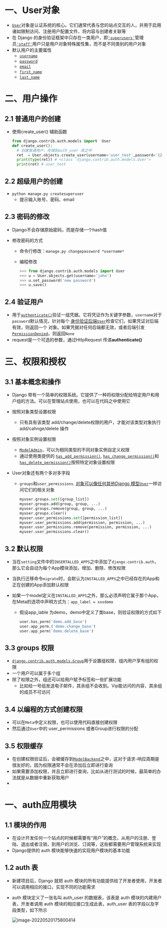 

# 一、User对象

- [`User`](https://docs.djangoproject.com/en/2.0/ref/contrib/auth/#django.contrib.auth.models.User)对象是认证系统的核心。它们通常代表与您的站点交互的人，并用于启用诸如限制访问、注册用户配置文件、将内容与创建者关联等
- 在 Django 的身份验证框架中只存在一类用户，即[`'superusers'`](https://docs.djangoproject.com/en/2.0/ref/contrib/auth/#django.contrib.auth.models.User.is_superuser)管理员[`'staff'`](https://docs.djangoproject.com/en/2.0/ref/contrib/auth/#django.contrib.auth.models.User.is_staff)用户只是用户对象特殊属性集，而不是不同类别的用户对象
- 默认用户的主要属性
  - [`username`](https://docs.djangoproject.com/en/2.0/ref/contrib/auth/#django.contrib.auth.models.User.username)
  - [`password`](https://docs.djangoproject.com/en/2.0/ref/contrib/auth/#django.contrib.auth.models.User.password)
  - [`email`](https://docs.djangoproject.com/en/2.0/ref/contrib/auth/#django.contrib.auth.models.User.email)
  - [`first_name`](https://docs.djangoproject.com/en/2.0/ref/contrib/auth/#django.contrib.auth.models.User.first_name)
  - [`last_name`](https://docs.djangoproject.com/en/2.0/ref/contrib/auth/#django.contrib.auth.models.User.last_name)

# 二、用户操作

## 2.1 普通用户的创建

- 使用create_user() 辅助函数

  ```python
  from django.contrib.auth.models import  User
  def create_user():
  	# 创建普通用户，存储到auth_user 库之中
  	ret  = User.objects.create_user(username='user_test',password='123456',email='123@169.com')
  	print(type(ret)) # <class 'django.contrib.auth.models.User'>
  	print(ret) # user_test
  ```

## 2.2 超级用户的创建

- `python manage.py createsuperuser`
  - 提示输入账号、密码、email

## 2.3 密码的修改

- Django不会存储原始密码，而是存储一个hash值

- 修改密码的方式

  - 命令行修改：`manage.py changepassword *username*`

  - 编程修改

    ```python
    >>> from django.contrib.auth.models import User
    >>> u = User.objects.get(username='john')
    >>> u.set_password('new password')
    >>> u.save()
    ```

## 2.4 验证用户

- 用于[`authenticate()`](https://docs.djangoproject.com/en/2.0/topics/auth/default/#django.contrib.auth.authenticate)验证一组凭据。它将凭证作为关键字参数，`username`对于 `password`默认情况，针对每个 [身份验证后端](https://docs.djangoproject.com/en/2.0/topics/auth/customizing/#authentication-backends)[`User`](https://docs.djangoproject.com/en/2.0/ref/contrib/auth/#django.contrib.auth.models.User)检查它们，如果凭证对后端有效，则返回一个 对象。如果凭据对任何后端都无效，或者后端引发[`PermissionDenied`](https://docs.djangoproject.com/en/2.0/ref/exceptions/#django.core.exceptions.PermissionDenied)，则返回`None`
- request是一个可选的参数，通过HttpRequest 传递**authenticate()**

# 三、权限和授权

## 3.1 基本概念和操作

- Django 带有一个简单的权限系统。它提供了一种将权限分配给特定用户和用户组的方法。可以在管理站点使用，也可以在代码之中使用它

- 按照对象类型设置权限

  - 只有具有该类型 add/change/delete权限的用户，才能对该类型对象执行 add/cahnge/delete 操作

- 按照对象实例设置权限

  - [`ModelAdmin`](https://docs.djangoproject.com/en/2.0/ref/contrib/admin/#django.contrib.admin.ModelAdmin)，可以为相同类型的不同对象实例自定义权限
  - 通过使用类提供的 [`has_add_permission()`](https://docs.djangoproject.com/en/2.0/ref/contrib/admin/#django.contrib.admin.ModelAdmin.has_add_permission), [`has_change_permission()`](https://docs.djangoproject.com/en/2.0/ref/contrib/admin/#django.contrib.admin.ModelAdmin.has_change_permission)和 [`has_delete_permission()`](https://docs.djangoproject.com/en/2.0/ref/contrib/admin/#django.contrib.admin.ModelAdmin.has_delete_permission)按照特定对象设置权限

- User对象还有两个多对多字段

  - `groups`和`user_permissions`. [对象可以像任何其他Django 模型](https://docs.djangoproject.com/en/2.0/topics/db/models/)[`User`](https://docs.djangoproject.com/en/2.0/ref/contrib/auth/#django.contrib.auth.models.User)一样访问它们的相关对象

    ```python
    myuser.groups.set([group_list])
    myuser.groups.add(group, group, ...)
    myuser.groups.remove(group, group, ...)
    myuser.groups.clear()
    myuser.user_permissions.set([permission_list])
    myuser.user_permissions.add(permission, permission, ...)
    myuser.user_permissions.remove(permission, permission, ...)
    myuser.user_permissions.clear()
    ```

## 3.2 默认权限

- 当在`setting`文件中的`INSERTALLED_APPS`之中添加了`django.contrib.auth`，那么它会自动为每个App模块添加，增加、删除、修改权限

- 当执行迁移命令`migrate`时，会默认为`INSTALLED_APPS`之中已经存在的App和正在创建的App添加默认权限

- 如果一个model定义在`INSTALLED_APPS`之外，那么必须声明它属于那个App，在Meta的选项中声明方式为：`app_label = xxxdemo`

  - 假设app_lable  为demo，demo中定义了类base，则验证权限的方式如下

    ```python
    user.has_perm('demo.add_base')
    user.app_perm.('demo.change_base')
    user.app_perm('demo.delete_base')
    ```

## 3.3  groups 权限

- [`django.contrib.auth.models.Group`](https://docs.djangoproject.com/en/2.0/ref/contrib/auth/#django.contrib.auth.models.Group)用于设置组权限，组内用户享有组的权限
- 一个用户可以属于多个组
- 除了权限之外，组还可以给用户赋予标签和一些扩展功能
  - 比如给一号组发送电子邮件，其余组不会收到。Vip能访问的内容，其余组的成员不可访问

## 3.4 以编程的方式创建权限

- 可以在`Meta`中定义权限，也可以使用代码直接创建权限
- 然后通过`User`中的 user_permissions 或者Group进行权限的分配

## 3.5 权限缓存

- 在创建权限验证后，会被缓存到[`ModelBackend`](https://docs.djangoproject.com/zh-hans/2.0/ref/contrib/auth/#django.contrib.auth.backends.ModelBackend)之中，这对于请求-响应周期是很友好的，因为权限通常不会在添加后立即进行查询
- 如果需要添加权限，并且立即进行查询，比如从进行测试的时候，最简单的办法就是从数据中重新获取用户
- 































# 一、auth应用模块

## 1.1 模块的作用

- 在设计开发任何一个站点的时候都需要有“用户”的概念，从用户的注册、登陆、退出或者注销，到用户的浏览、订阅等，这些都需要用户管理系统来实现
- Django提供的 auth 模块能够快速的实现用户模块的基本功能

## 1.2 auth 表

- 新建项目后，Django 就把 auth 模块的所有功能提供给了开发者使用，开发者可以调用相应的接口，实现不同的功能需求

- auth 模块定义了一张名叫 auth_user 的数据表，该表是 auth 模块的内建用户表，开发者调用 auth 模块的相应接口生成此表，auth_user 表的字段以及字段类型，如下所示

  ![image-20220520175800414](https://yrecord.oss-cn-hangzhou.aliyuncs.com/picture/202206192315679.png)

## 